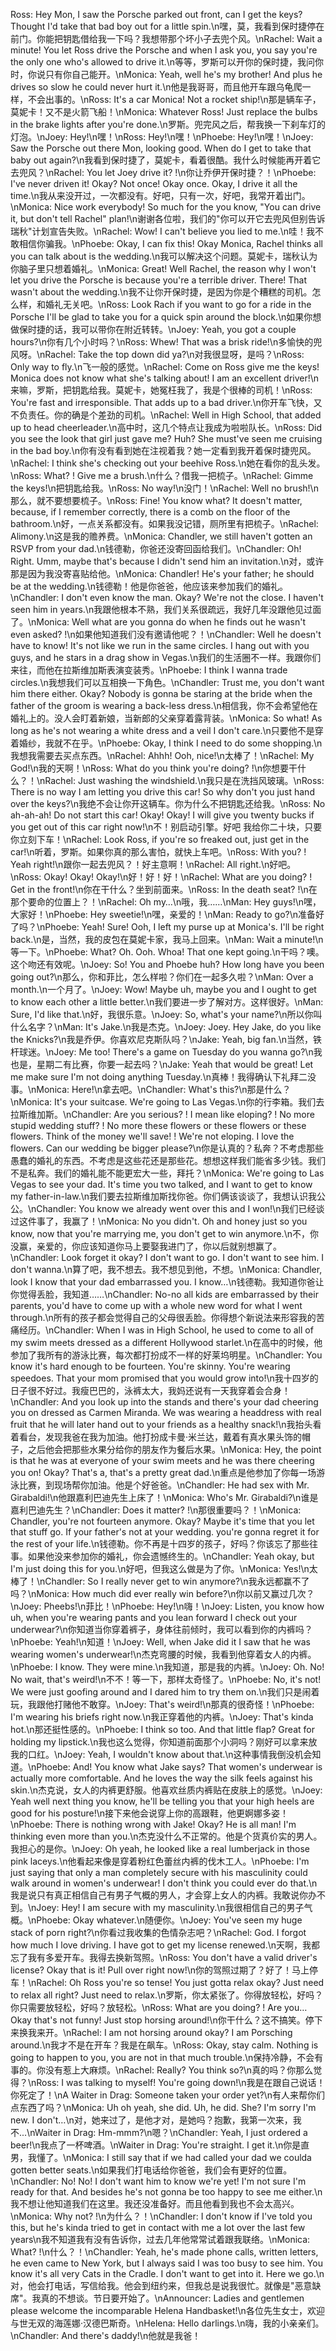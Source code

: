 Ross: Hey Mon, I saw the Porsche parked out front, can I get the keys? Thought I'd take that bad boy out for a little spin.\n嘿，莫，我看到保时捷停在前门。你能把钥匙借给我一下吗？我想带那个坏小子去兜个风。\nRachel: Wait a minute! You let Ross drive the Porsche and when I ask you, you say you're the only one who's allowed to drive it.\n等等，罗斯可以开你的保时捷，我问你时，你说只有你自己能开。\nMonica: Yeah, well he's my brother! And plus he drives so slow he could never hurt it.\n他是我哥哥，而且他开车跟乌龟爬一样，不会出事的。\nRoss: It's a car Monica! Not a rocket ship!\n那是辆车子，莫妮卡！又不是火箭飞船！\nMonica: Whatever Ross! Just replace the bulbs in the brake lights after you're done.\n罗斯。兜完风之后，帮我换一下刹车灯的灯泡。\nJoey: Hey!\n嘿！\nRoss: Hey!\n嘿！\nPhoebe: Hey!\n嘿！\nJoey: Saw the Porsche out there Mon, looking good. When do I get to take that baby out again?\n我看到保时捷了，莫妮卡，看着很酷。我什么时候能再开着它去兜风？\nRachel: You let Joey drive it? !\n你让乔伊开保时捷？！\nPhoebe: I've never driven it! Okay? Not once! Okay once. Okay, I drive it all the time.\n我从来没开过，一次都没有。好吧，只有一次，好吧，我常开着出门。\nMonica: Nice work everybody! So much for the you know, "You can drive it, but don't tell Rachel" plan!\n谢谢各位啦，我们的"你可以开它去兜风但别告诉瑞秋"计划宣告失败。\nRachel: Wow! I can't believe you lied to me.\n哇！我不敢相信你骗我。\nPhoebe: Okay, I can fix this! Okay Monica, Rachel thinks all you can talk about is the wedding.\n我可以解决这个问题。莫妮卡，瑞秋认为你脑子里只想着婚礼。\nMonica: Great! Well Rachel, the reason why I won't let you drive the Porsche is because you're a terrible driver. There! That wasn't about the wedding.\n我不让你开保时捷，是因为你是个糟糕的司机。怎么样，和婚礼无关吧。\nRoss: Look Rach if you want to go for a ride in the Porsche I'll be glad to take you for a quick spin around the block.\n如果你想做保时捷的话，我可以带你在附近转转。\nJoey: Yeah, you got a couple hours?\n你有几个小时吗？\nRoss: Whew! That was a brisk ride!\n多愉快的兜风呀。\nRachel: Take the top down did ya?\n对我很显呀，是吗？\nRoss: Only way to fly.\n飞一般的感觉。\nRachel: Come on Ross give me the keys! Monica does not know what she's talking about! I am an excellent driver!\n来嘛，罗斯，把钥匙给我。莫妮卡，她冤枉我了，我是个很棒的司机！\nRoss: You're fast and irresponsible. That adds up to a bad driver.\n你开车飞快，又不负责任。你的确是个差劲的司机。\nRachel: Well in High School, that added up to head cheerleader.\n高中时，这几个特点让我成为啦啦队长。\nRoss: Did you see the look that girl just gave me? Huh? She must've seen me cruising in the bad boy.\n你有没有看到她在注视着我？她一定看到我开着保时捷兜风。\nRachel: I think she's checking out your beehive Ross.\n她在看你的乱头发。\nRoss: What? ! Give me a brush.\n什么？借我一把梳子。\nRachel: Gimme the keys!\n把钥匙给我。\nRoss: No way!\n没门！\nRachel: Well no brush!\n那么，就不要想要梳子。\nRoss: Fine! You know what? It doesn't matter, because, if I remember correctly, there is a comb on the floor of the bathroom.\n好，一点关系都没有。如果我没记错，厕所里有把梳子。\nRachel: Alimony.\n这是我的赡养费。\nMonica: Chandler, we still haven't gotten an RSVP from your dad.\n钱德勒，你爸还没寄回函给我们。\nChandler: Oh! Right. Umm, maybe that's because I didn't send him an invitation.\n对，或许那是因为我没寄喜贴给他。\nMonica: Chandler! He's your father; he should be at the wedding.\n钱德勒！他是你爸爸，他应该来参加我们的婚礼。\nChandler: I don't even know the man. Okay? We're not the close. I haven't seen him in years.\n我跟他根本不熟，我们关系很疏远，我好几年没跟他见过面了。\nMonica: Well what are you gonna do when he finds out he wasn't even asked? !\n如果他知道我们没有邀请他呢？！\nChandler: Well he doesn't have to know! It's not like we run in the same circles. I hang out with you guys, and he stars in a drag show in Vegas.\n我们的生活圈不一样。我跟你们来往，而他在拉斯维加斯表演变装秀。\nPhoebe: I think I wanna trade circles.\n我想我们可以互相换一下角色。\nChandler: Trust me, you don't want him there either. Okay? Nobody is gonna be staring at the bride when the father of the groom is wearing a back-less dress.\n相信我，你不会希望他在婚礼上的。没人会盯着新娘，当新郎的父亲穿着露背装。\nMonica: So what! As long as he's not wearing a white dress and a veil I don't care.\n只要他不是穿着婚纱，我就不在乎。\nPhoebe: Okay, I think I need to do some shopping.\n我想我需要去买点东西。\nRachel: Ahhh! Ooh, nice!\n太棒了！\nRachel: My God!\n我的天啊！\nRoss: What do you think you're doing? !\n你想要干什么？！\nRachel: Just washing the windshield.\n我只是在洗挡风玻璃。\nRoss: There is no way I am letting you drive this car! So why don't you just hand over the keys?\n我绝不会让你开这辆车。你为什么不把钥匙还给我。\nRoss: No ah-ah-ah! Do not start this car! Okay! Okay! I will give you twenty bucks if you get out of this car right now!\n不！别启动引擎。好吧 我给你二十块，只要你立刻下车！\nRachel: Look Ross, if you're so freaked out, just get in the car!\n听着，罗斯。如果你真的那么害怕，就快上车吧。\nRoss: With you? ! Yeah right!\n跟你一起去兜风？！好主意啊！\nRachel: All right.\n好吧。\nRoss: Okay! Okay! Okay!\n好！好！好！\nRachel: What are you doing? ! Get in the front!\n你在干什么？坐到前面来。\nRoss: In the death seat? !\n在那个要命的位置上？！\nRachel: Oh my…\n哦，我……\nMan: Hey guys!\n嘿，大家好！\nPhoebe: Hey sweetie!\n嘿，亲爱的！\nMan: Ready to go?\n准备好了吗？\nPhoebe: Yeah! Sure! Ooh, I left my purse up at Monica's. I'll be right back.\n是，当然，我的皮包在莫妮卡家，我马上回来。\nMan: Wait a minute!\n等一下。\nPhoebe: What? Oh. Ooh. Whoa! That one kept going.\n干吗？噢。这个吻还有效呢。\nJoey: So! You and Phoebe huh? How long have you been going out?\n那么，你和菲比，怎么样啦？你们在一起多久啦？\nMan: Over a month.\n一个月了。\nJoey: Wow! Maybe uh, maybe you and I ought to get to know each other a little better.\n我们要进一步了解对方。这样很好。\nMan: Sure, I'd like that.\n好，我很乐意。\nJoey: So, what's your name?\n所以你叫什么名字？\nMan: It's Jake.\n我是杰克。\nJoey: Joey. Hey Jake, do you like the Knicks?\n我是乔伊。你喜欢尼克斯队吗？\nJake: Yeah, big fan.\n当然，铁杆球迷。\nJoey: Me too! There's a game on Tuesday do you wanna go?\n我也是，星期二有比赛，你要一起去吗？\nJake: Yeah that would be great! Let me make sure I'm not doing anything Tuesday.\n真棒！我得确认下礼拜二没事。\nMonica: Here!\n拿去吧。\nChandler: What's this?\n那是什么？\nMonica: It's your suitcase. We're going to Las Vegas.\n你的行李箱。我们去拉斯维加斯。\nChandler: Are you serious? ! I mean like eloping? ! No more stupid wedding stuff? ! No more these flowers or these flowers or these flowers. Think of the money we'll save! ! We're not eloping. I love the flowers. Can our wedding be bigger please?\n你是认真的？私奔？不考虑那些愚蠢的婚礼的东西。不考虑是这些花还是那些花。想想这样我们能省多少钱。我们不是私奔。我们的婚礼能不能更宏大一些，拜托？\nMonica: We're going to Las Vegas to see your dad. It's time you two talked, and I want to get to know my father-in-law.\n我们要去拉斯维加斯找你爸。你们俩该谈谈了，我想认识我公公。\nChandler: You know we already went over this and I won!\n我们已经谈过这件事了，我赢了！\nMonica: No you didn't. Oh and honey just so you know, now that you're marrying me, you don't get to win anymore.\n不，你没赢，亲爱的，你应该知道你马上要娶我进门了，你以后就别想赢了。\nChandler: Look forget it okay? I don't want to go. I don't want to see him. I don't wanna.\n算了吧，我不想去。我不想见到他，不想。\nMonica: Chandler, look I know that your dad embarrassed you. I know…\n钱德勒。我知道你爸让你觉得丢脸，我知道……\nChandler: No-no all kids are embarrassed by their parents, you'd have to come up with a whole new word for what I went through.\n所有的孩子都会觉得自己的父母很丢脸。你得想个新说法来形容我的苦痛经历。\nChandler: When I was in High School, he used to come to all of my swim meets dressed as a different Hollywood starlet.\n在高中的时候，他参加了我所有的游泳比赛，每次都打扮成不一样的好莱坞明星。\nChandler: You know it's hard enough to be fourteen. You're skinny. You're wearing speedoes. That your mom promised that you would grow into!\n我十四岁的日子很不好过。我瘦巴巴的，泳裤太大，我妈还说有一天我穿着会合身！\nChandler: And you look up into the stands and there's your dad cheering you on dressed as Carmen Miranda. We was wearing a headdress with real fruit that he will later hand out to your friends as a healthy snack!\n我抬头看着看台，发现我爸在我为加油。他打扮成卡曼·米兰达，戴着有真水果头饰的帽子，之后他会把那些水果分给你的朋友作为餐后水果。\nMonica: Hey, the point is that he was at everyone of your swim meets and he was there cheering you on! Okay? That's a, that's a pretty great dad.\n重点是他参加了你每一场游泳比赛，到现场帮你加油。他是个好爸爸。\nChandler: He had sex with Mr. Girabaldi!\n他跟嘉利巴迪先生上床了！\nMonica: Who's Mr. Girabaldi?\n谁是嘉利巴迪先生？\nChandler: Does it matter? !\n那很重要吗？！\nMonica: Chandler, you're not fourteen anymore. Okay? Maybe it's time that you let that stuff go. If your father's not at your wedding. you're gonna regret it for the rest of your life.\n钱德勒。你不再是十四岁的孩子，好吗？你该忘了那些往事。如果他没来参加你的婚礼，你会遗憾终生的。\nChandler: Yeah okay, but I'm just doing this for you.\n好吧，但我这么做是为了你。\nMonica: Yes!\n太棒了！\nChandler: So I really never get to win anymore?\n我永远都赢不了吗？\nMonica: How much did ever really win before?\n你以前又赢过几次？\nJoey: Pheebs!\n菲比！\nPhoebe: Hey!\n嗨！\nJoey: Listen, you know how uh, when you're wearing pants and you lean forward I check out your underwear?\n你知道当你穿着裤子，身体往前倾时，我可以看到你的内裤吗？\nPhoebe: Yeah!\n知道！\nJoey: Well, when Jake did it I saw that he was wearing women's underwear!\n杰克弯腰的时候，我看到他穿着女人的内裤。\nPhoebe: I know. They were mine.\n我知道，那是我的内裤。\nJoey: Oh. No! No wait, that's weird!\n不不！等一下，那样太奇怪了。\nPhoebe: No, it's not! We were just goofing around and I dared him to try them on.\n我们只是闹着玩，我跟他打赌他不敢穿。\nJoey: That's weird!\n那真的很奇怪！\nPhoebe: I'm wearing his briefs right now.\n我正穿着他的内裤。\nJoey: That's kinda hot.\n那还挺性感的。\nPhoebe: I think so too. And that little flap? Great for holding my lipstick.\n我也这么觉得，你知道前面那个小洞吗？刚好可以拿来放我的口红。\nJoey: Yeah, I wouldn't know about that.\n这种事情我倒没机会知道。\nPhoebe: And! You know what Jake says? That women's underwear is actually more comfortable. And he loves the way the silk feels against his skin.\n杰克说，女人的内裤更舒服。他喜欢丝质内裤贴在皮肤上的感觉。\nJoey: Yeah well next thing you know, he'll be telling you that your high heels are good for his posture!\n接下来他会说穿上你的高跟鞋，他更婀娜多姿！\nPhoebe: There is nothing wrong with Jake! Okay? He is all man! I'm thinking even more than you.\n杰克没什么不正常的。他是个货真价实的男人。我担心的是你。\nJoey: Oh yeah, he looked like a real lumberjack in those pink laceys.\n他看起来像是穿着粉红色蕾丝内裤的伐木工人。\nPhoebe: I'm just saying that only a man completely secure with his masculinity could walk around in women's underwear! I don't think you could ever do that.\n我是说只有真正相信自己有男子气概的男人，才会穿上女人的内裤。我敢说你办不到。\nJoey: Hey! I am secure with my masculinity.\n我很相信自己的男子气概。\nPhoebe: Okay whatever.\n随便你。\nJoey: You've seen my huge stack of porn right?\n你看过我收集的色情杂志吧？\nRachel: God. I forgot how much I love driving. I have got to get my license renewed.\n天啊，我都忘了我有多爱开车。我得去换新驾照。\nRoss: You don't have a valid driver's license? Okay that is it! Pull over right now!\n你的驾照过期了？好了！马上停车！\nRachel: Oh Ross you're so tense! You just gotta relax okay? Just need to relax all right? Just need to relax.\n罗斯，你太紧张了。你得放轻松，好吗？你只需要放轻松，好吗？放轻松。\nRoss: What are you doing? ! Are you…Okay that's not funny! Just stop horsing around!\n你干什么？这不搞笑。停下来换我来开。\nRachel: I am not horsing around okay? I am Porsching around.\n我才不是在开车？我是在飙车。\nRoss: Okay, stay calm. Nothing is going to happen to you, you are not in that much trouble.\n保持冷静，不会有事的。你没有惹上大麻烦。\nRachel: Really? You think so?\n真的吗？你那么觉得？\nRoss: I was talking to myself! You're going down!\n我是在跟自己说话！你死定了！\nA Waiter in Drag: Someone taken your order yet?\n有人来帮你们点东西了吗？\nMonica: Uh oh yeah, she did. Uh, he did. She? I'm sorry I'm new. I don't…\n对，她来过了，是他才对，是她吗？抱歉，我第一次来，我不...\nWaiter in Drag: Hm-mmm?\n嗯？\nChandler: Yeah, I just ordered a beer!\n我点了一杯啤酒。\nWaiter in Drag: You're straight. I get it.\n你是直男，我懂了。\nMonica: I still say that if we had called your dad we coulda gotten better seats.\n如果我们打电话给你爸爸，我们会有更好的位置。\nChandler: No! No! I don't want him to know we're yet! I'm not sure I'm ready for that. And besides he's not gonna be too happy to see me either.\n我不想让他知道我们在这里。我还没准备好。而且他看到我也不会太高兴。\nMonica: Why not? !\n为什么？！\nChandler: I don't know if I've told you this, but he's kinda tried to get in contact with me a lot over the last few years\n我不知道我有没有告诉你，过去几年他常常试着跟我联络。\nMonica: What? !\n什么？！\nChandler: Yeah, he's made phone calls, written letters, he even came to New York, but I always said I was too busy to see him. You know it's all very Cats in the Cradle. I don't want to get into it. Here we go.\n对，他会打电话，写信给我。他会到纽约来，但我总是说我很忙。就像是"恶意缺席"。我真的不想谈。节日要开始了。\nAnnouncer: Ladies and gentlemen please welcome the incomparable Helena Handbasket!\n各位先生女士，欢迎与世无双的海莲娜·汉德巴斯奇。\nHelena: Hello darlings.\n嗨，我的小亲亲们。\nChandler: And there's daddy!\n他就是我爸！
        